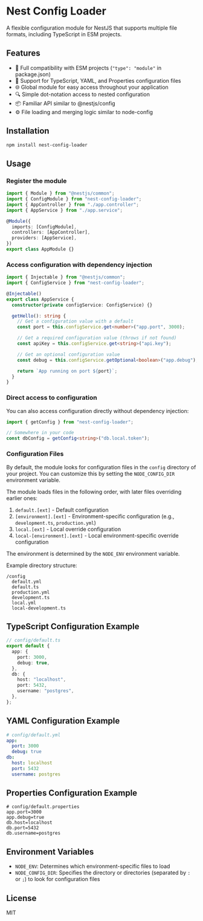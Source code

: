 # Nest Config Loader

A flexible configuration module for NestJS that supports multiple file formats, including TypeScript in ESM projects.

## Features

- 🔄 Full compatibility with ESM projects (`"type": "module"` in package.json)
- 📁 Support for TypeScript, YAML, and Properties configuration files
- 🌐 Global module for easy access throughout your application
- 🔍 Simple dot-notation access to nested configuration
- 📦 Familiar API similar to @nestjs/config
- ⚙️ File loading and merging logic similar to node-config

## Installation

```bash
npm install nest-config-loader
```

## Usage

### Register the module

```typescript
import { Module } from "@nestjs/common";
import { ConfigModule } from "nest-config-loader";
import { AppController } from "./app.controller";
import { AppService } from "./app.service";

@Module({
  imports: [ConfigModule],
  controllers: [AppController],
  providers: [AppService],
})
export class AppModule {}
```

### Access configuration with dependency injection

```typescript
import { Injectable } from "@nestjs/common";
import { ConfigService } from "nest-config-loader";

@Injectable()
export class AppService {
  constructor(private configService: ConfigService) {}

  getHello(): string {
    // Get a configuration value with a default
    const port = this.configService.get<number>("app.port", 3000);

    // Get a required configuration value (throws if not found)
    const apiKey = this.configService.get<string>("api.key");

    // Get an optional configuration value
    const debug = this.configService.getOptional<boolean>("app.debug");

    return `App running on port ${port}`;
  }
}
```

### Direct access to configuration

You can also access configuration directly without dependency injection:

```typescript
import { getConfig } from "nest-config-loader";

// Somewhere in your code
const dbConfig = getConfig<string>("db.local.token");
```

### Configuration Files

By default, the module looks for configuration files in the `config` directory of your project. You can customize this by setting the `NODE_CONFIG_DIR` environment variable.

The module loads files in the following order, with later files overriding earlier ones:

1. `default.[ext]` - Default configuration
2. `[environment].[ext]` - Environment-specific configuration (e.g., `development.ts`, `production.yml`)
3. `local.[ext]` - Local override configuration
4. `local-[environment].[ext]` - Local environment-specific override configuration

The environment is determined by the `NODE_ENV` environment variable.

Example directory structure:

```
/config
  default.yml
  default.ts
  production.yml
  development.ts
  local.yml
  local-development.ts
```

## TypeScript Configuration Example

```typescript
// config/default.ts
export default {
  app: {
    port: 3000,
    debug: true,
  },
  db: {
    host: "localhost",
    port: 5432,
    username: "postgres",
  },
};
```

## YAML Configuration Example

```yaml
# config/default.yml
app:
  port: 3000
  debug: true
db:
  host: localhost
  port: 5432
  username: postgres
```

## Properties Configuration Example

```properties
# config/default.properties
app.port=3000
app.debug=true
db.host=localhost
db.port=5432
db.username=postgres
```

## Environment Variables

- `NODE_ENV`: Determines which environment-specific files to load
- `NODE_CONFIG_DIR`: Specifies the directory or directories (separated by `:` or `;`) to look for configuration files

## License

MIT
